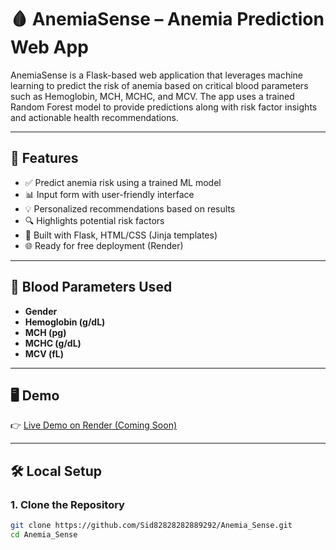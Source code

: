 # 🩸 AnemiaSense – Anemia Prediction Web App

AnemiaSense is a Flask-based web application that leverages machine learning to predict the risk of anemia based on critical blood parameters such as Hemoglobin, MCH, MCHC, and MCV. The app uses a trained Random Forest model to provide predictions along with risk factor insights and actionable health recommendations.

---

## 🚀 Features

- ✅ Predict anemia risk using a trained ML model
- 📊 Input form with user-friendly interface
- 💡 Personalized recommendations based on results
- 🔍 Highlights potential risk factors
- 📁 Built with Flask, HTML/CSS (Jinja templates)
- 🌐 Ready for free deployment (Render)

---

## 🧪 Blood Parameters Used

- **Gender**
- **Hemoglobin (g/dL)**
- **MCH (pg)**
- **MCHC (g/dL)**
- **MCV (fL)**

---

## 🖥️ Demo

👉 [Live Demo on Render (Coming Soon)](https://your-render-url)

---

## 🛠️ Local Setup

### 1. Clone the Repository

```bash
git clone https://github.com/Sid82828282889292/Anemia_Sense.git
cd Anemia_Sense
